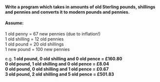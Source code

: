 #### Write a program which takes in amounts of old Sterling pounds, shillings and pennies and converts it to modern pounds and pennies.<br />
#### Assume:<br />
1 old penny = 67 new pennies (due to inflation!)<br />
1 old shilling = 12 old pennies<br />
1 old pound = 20 old shillings<br />
1 new pound = 100 new pennies<br />
 
e.g.<b/>
  1 old pound, 0 old shilling and 0 old pence = £160.80<br />
 0 old pound, 1 old shilling and 0 old pence = £8.04<br />
 0 old pound, 0 old shilling and 1 old pence = £0.67<br />
 3 old pound, 2 old shilling and 5 old pence = £501.83<br />
